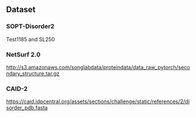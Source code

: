 ## Dataset

### SOPT-Disorder2
Test1185 and SL250

### NetSurf 2.0
http://s3.amazonaws.com/songlabdata/proteindata/data_raw_pytorch/secondary_structure.tar.gz

### CAID-2
https://caid.idpcentral.org/assets/sections/challenge/static/references/2/disorder_pdb.fasta
